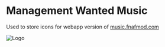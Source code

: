 # Management Wanted Music

Used to store icons for webapp version of [music.fnafmod.com](https://music.fnafmod.com)

![Logo](https://teasers.ovdrstudios.com/assets/images/image-archive/47291910.jpg?v=5ea03b97)


